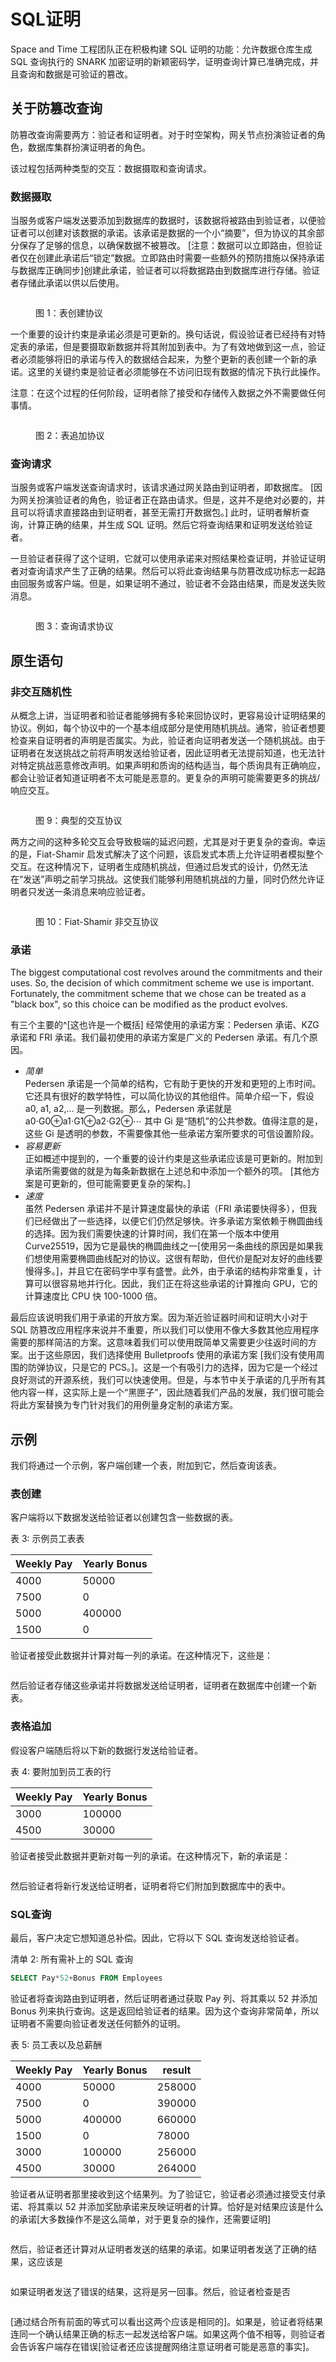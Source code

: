 # SQL证明

Space and Time 工程团队正在积极构建 SQL 证明的功能：允许数据仓库生成 SQL 查询执行的 SNARK 加密证明的新颖密码学，证明查询计算已准确完成，并且查询和数据是可验证的篡改。

## 关于防篡改查询

防篡改查询需要两方：验证者和证明者。对于时空架构，网关节点扮演验证者的角色，数据库集群扮演证明者的角色。

该过程包括两种类型的交互：数据摄取和查询请求。

### 数据摄取 <a href="#data-ingestion" id="data-ingestion"></a>

当服务或客户端发送要添加到数据库的数据时，该数据将被路由到验证者，以便验证者可以创建对该数据的承诺。该承诺是数据的一个小“摘要”，但为协议的其余部分保存了足够的信息，以确保数据不被篡改。 \[注意：数据可以立即路由，但验证者仅在创建此承诺后“锁定”数据。立即路由时需要一些额外的预防措施以保持承诺与数据库正确同步]创建此承诺，验证者可以将数据路由到数据库进行存储。验证者存储此承诺以供以后使用。

<figure><img src="https://1359882050-files.gitbook.io/~/files/v0/b/gitbook-x-prod.appspot.com/o/spaces%2FzHdDPR6NVKwyccJmuzAw%2Fuploads%2FfyPZv2LRdDQr1C1xTTJm%2Ffig1.png?alt=media&#x26;token=b4feee30-57c0-4246-b5a5-b16aab67eca0" alt=""><figcaption><p>图 1：表创建协议</p></figcaption></figure>

一个重要的设计约束是承诺必须是可更新的。换句话说，假设验证者已经持有对特定表的承诺，但是要摄取新数据并将其附加到表中。为了有效地做到这一点，验证者必须能够将旧的承诺与传入的数据结合起来，为整个更新的表创建一个新的承诺。这里的关键约束是验证者必须能够在不访问旧现有数据的情况下执行此操作。

注意：在这个过程的任何阶段，证明者除了接受和存储传入数据之外不需要做任何事情。

<figure><img src="https://1359882050-files.gitbook.io/~/files/v0/b/gitbook-x-prod.appspot.com/o/spaces%2FzHdDPR6NVKwyccJmuzAw%2Fuploads%2F7msGfOHmPYSTYba5Wv28%2Ffig2.png?alt=media&#x26;token=74738f88-e277-4b9c-9f8e-6c01f0e6976e" alt=""><figcaption><p>图 2：表追加协议</p></figcaption></figure>

### 查询请求 <a href="#query-requests" id="query-requests"></a>

当服务或客户端发送查询请求时，该请求通过网关路由到证明者，即数据库。 \[因为网关扮演验证者的角色，验证者正在路由请求。但是，这并不是绝对必要的，并且可以将请求直接路由到证明者，甚至无需打开数据包。] 此时，证明者解析查询，计算正确的结果，并生成 SQL 证明。然后它将查询结果和证明发送给验证者。

一旦验证者获得了这个证明，它就可以使用承诺来对照结果检查证明，并验证证明者对查询请求产生了正确的结果。然后可以将此查询结果与防篡改成功标志一起路由回服务或客户端。但是，如果证明不通过，验证者不会路由结果，而是发送失败消息。

<figure><img src="https://1359882050-files.gitbook.io/~/files/v0/b/gitbook-x-prod.appspot.com/o/spaces%2FzHdDPR6NVKwyccJmuzAw%2Fuploads%2F6GpEPCNyxpWHz2iIOZHd%2Ffig3.png?alt=media&#x26;token=3572c15c-44c9-4d52-aeae-3610aead76d7" alt=""><figcaption><p>图 3：查询请求协议</p></figcaption></figure>

## 原生语句 <a href="#primitives" id="primitives"></a>

### 非交互随机性 <a href="#non-interactive-randomness" id="non-interactive-randomness"></a>

从概念上讲，当证明者和验证者能够拥有多轮来回协议时，更容易设计证明结果的协议。例如，每个协议中的一个基本组成部分是使用随机挑战。通常，验证者想要检查来自证明者的声明是否属实。为此，验证者向证明者发送一个随机挑战。由于证明者在发送挑战之前将声明发送给验证者，因此证明者无法提前知道，也无法针对特定挑战恶意修改声明。如果声明和质询的结构适当，每个质询具有正确响应，都会让验证者知道证明者不太可能是恶意的。更复杂的声明可能需要更多的挑战/响应交互。

<figure><img src="https://1359882050-files.gitbook.io/~/files/v0/b/gitbook-x-prod.appspot.com/o/spaces%2FzHdDPR6NVKwyccJmuzAw%2Fuploads%2FtzCiIF2roGLAu7BSGOCz%2Ffig9.png?alt=media&#x26;token=981b28e6-f2ff-4e42-942d-ad35e6f0729d" alt=""><figcaption><p>图 9：典型的交互协议</p></figcaption></figure>

两方之间的这种多轮交互会导致极端的延迟问题，尤其是对于更复杂的查询。幸运的是，Fiat-Shamir 启发式解决了这个问题，该启发式本质上允许证明者模拟整个交互。在这种情况下，证明者生成随机挑战，但通过启发式的设计，仍然无法在“发送”声明之前学习挑战。这使我们能够利用随机挑战的力量，同时仍然允许证明者只发送一条消息来响应验证者。

<figure><img src="https://1359882050-files.gitbook.io/~/files/v0/b/gitbook-x-prod.appspot.com/o/spaces%2FzHdDPR6NVKwyccJmuzAw%2Fuploads%2FgKxg0DkPy12yibpYVQB3%2Ffig10.png?alt=media&#x26;token=3bb213c6-115b-459c-a9b0-951cc36e6787" alt=""><figcaption><p>图 10：Fiat-Shamir 非交互协议</p></figcaption></figure>

### 承诺 <a href="#commitments" id="commitments"></a>

The biggest computational cost revolves around the commitments and their uses. So, the decision of which commitment scheme we use is important. Fortunately, the commitment scheme that we chose can be treated as a "black box", so this choice can be modified as the product evolves.

有三个主要的^\[这也许是一个概括] 经常使用的承诺方案：Pedersen 承诺、KZG 承诺和 FRI 承诺。我们最初使用的承诺方案是广义的 Pedersen 承诺。有几个原因。

* _简单_\
  Pedersen 承诺是一个简单的结构，它有助于更​​快的开发和更短的上市时间。它还具有很好的数学特性，可以简化协议的其他组件。简单介绍一下，假设 a0, a1, a2,… 是一列数据。那么，Pedersen 承诺就是 a0⋅G0⊕a1⋅G1⊕a2⋅G2⊕⋯ 其中 Gi 是“随机”的公共参数。值得注意的是，这些 Gi 是透明的参数，不需要像其他一些承诺方案所要求的可信设置阶段。
* _容易更新_\
  正如概述中提到的，一个重要的设计约束是这些承诺应该是可更新的。附加到承诺所需要做的就是为每条新数据在上述总和中添加一个额外的项。 \[其他方案是可更新的，但可能需要更复杂的架构。]
* _速度_\
  虽然 Pedersen 承诺并不是计算速度最快的承诺（FRI 承诺要快得多），但我们已经做出了一些选择，以便它们仍然足够快。许多承诺方案依赖于椭圆曲线的选择。因为我们需要快速的计算时间，我们在第一个版本中使用 Curve25519，因为它是最快的椭圆曲线之一\[使用另一条曲线的原因是如果我们想使用需要椭圆曲线配对的协议。这很有帮助，但代价是配对友好的曲线要慢得多。]，并且它在密码学中享有盛誉。此外，由于承诺的结构非常重复，计算可以很容易地并行化。因此，我们正在将这些承诺的计算推向 GPU，它的计算速度比 CPU 快 100-1000 倍。

最后应该说明我们用于承诺的开放方案。因为渐近验证器时间和证明大小对于 SQL 防篡改应用程序来说并不重要，所以我们可以使用不像大多数其他应用程序需要的那样简洁的方案。这意味着我们可以使用既简单又需要更少往返时间的方案。出于这些原因，我们选择使用 Bulletproofs 使用的承诺方案 \[我们没有使用周围的防弹协议，只是它的 PCS。]。这是一个有吸引力的选择，因为它是一个经过良好测试的开源系统，我们可以快速使用。但是，与本节中关于承诺的几乎所有其他内容一样，这实际上是一个“黑匣子”，因此随着我们产品的发展，我们很可能会将此方案替换为专门针对我们的用例量身定制的承诺方案。

## 示例 <a href="#example" id="example"></a>

我们将通过一个示例，客户端创建一个表，附加到它，然后查询该表。

### 表创建 <a href="#table-creation" id="table-creation"></a>

客户端将以下数据发送给验证者以创建包含一些数据的表。

表 3: 示例员工表表

| Weekly Pay | Yearly Bonus |
| ---------- | ------------ |
| 4000       | 50000        |
| 7500       | 0            |
| 5000       | 400000       |
| 1500       | 0            |

验证者接受此数据并计算对每一列的承诺。在这种情况下，这些是：

<figure><img src="https://1359882050-files.gitbook.io/~/files/v0/b/gitbook-x-prod.appspot.com/o/spaces%2FzHdDPR6NVKwyccJmuzAw%2Fuploads%2FxnOuwvejhTesbA2NLf8N%2Fimage.png?alt=media&#x26;token=c5bec9bd-4edd-4906-bbc7-e21eba7f60fd" alt=""><figcaption></figcaption></figure>

然后验证者存储这些承诺并将数据发送给证明者，证明者在数据库中创建一个新表。

### 表格追加 <a href="#table-append" id="table-append"></a>

假设客户端随后将以下新的数据行发送给验证者。

表 4: 要附加到员工表的行

| Weekly Pay | Yearly Bonus |
| ---------- | ------------ |
| 3000       | 100000       |
| 4500       | 30000        |

验证者接受此数据并更新对每一列的承诺。在这种情况下，新的承诺是：

<figure><img src="https://1359882050-files.gitbook.io/~/files/v0/b/gitbook-x-prod.appspot.com/o/spaces%2FzHdDPR6NVKwyccJmuzAw%2Fuploads%2FeHvCG452WMpiDeO0U4XU%2Fimage2.png?alt=media&#x26;token=f7765a25-12b5-4314-a8de-96747602ca39" alt=""><figcaption></figcaption></figure>

然后验证者将新行发送给证明者，证明者将它们附加到数据库中的表中。

### SQL查询 <a href="#sql-query" id="sql-query"></a>

最后，客户决定它想知道总补偿。因此，它将以下 SQL 查询发送给验证者。

清单 2: 所有需补上的 SQL 查询

```sql
SELECT Pay*52+Bonus FROM Employees
```

验证者将查询路由到证明者，然后证明者通过获取 Pay 列、将其乘以 52 并添加 Bonus 列来执行查询。这是返回给验证者的结果。因为这个查询非常简单，所以证明者不需要向验证者发送任何额外的证明。

表 5: 员工表以及总薪酬

| Weekly Pay | Yearly Bonus | result |
| ---------- | ------------ | ------ |
| 4000       | 50000        | 258000 |
| 7500       | 0            | 390000 |
| 5000       | 400000       | 660000 |
| 1500       | 0            | 78000  |
| 3000       | 100000       | 256000 |
| 4500       | 30000        | 264000 |

验证者从证明者那里接收到这个结果列。为了验证它，验证者必须通过接受支付承诺、将其乘以 52 并添加奖励承诺来反映证明者的计算。恰好是对结果应该是什么的承诺\[大多数操作不是这么简单，对于更复杂的操作，还需要证明]

<figure><img src="https://1359882050-files.gitbook.io/~/files/v0/b/gitbook-x-prod.appspot.com/o/spaces%2FzHdDPR6NVKwyccJmuzAw%2Fuploads%2Fn2u7S3nXkNxSvK8vekAI%2Fimage3.png?alt=media&#x26;token=dbe22116-15cc-42e6-b66e-425ec25817f6" alt=""><figcaption></figcaption></figure>

然后，验证者还计算对从证明者发送的结果的承诺。如果证明者发送了正确的结果，这应该是

<figure><img src="https://1359882050-files.gitbook.io/~/files/v0/b/gitbook-x-prod.appspot.com/o/spaces%2FzHdDPR6NVKwyccJmuzAw%2Fuploads%2FWf2NefqQMEGi0oHdpa4H%2Fimage4.png?alt=media&#x26;token=34a34c66-91cd-49da-9348-9760e4b009e3" alt=""><figcaption></figcaption></figure>

如果证明者发送了错误的结果，这将是另一回事。然后，验证者检查是否

<figure><img src="https://1359882050-files.gitbook.io/~/files/v0/b/gitbook-x-prod.appspot.com/o/spaces%2FzHdDPR6NVKwyccJmuzAw%2Fuploads%2FUDWkA0XRo9CbyaQwz8Xl%2Fimage5.png?alt=media&#x26;token=fe7f17a6-8a02-477a-bd37-2a3cc9773aa7" alt=""><figcaption></figcaption></figure>

\[通过结合所有前面的等式可以看出这两个应该是相同的]。如果是，验证者将结果连同一个确认结果正确的标志一起发送给客户端。如果这两个值不相等，则验证者会告诉客户端存在错误\[验证者还应该提醒网络注意证明者可能是恶意的事实]。
